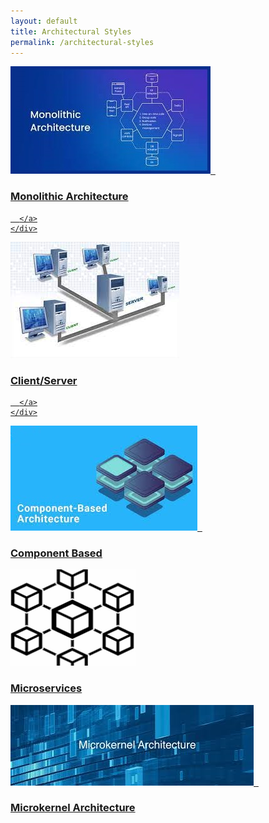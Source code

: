 ```yaml
---
layout: default
title: Architectural Styles
permalink: /architectural-styles
---
```


<div class="button-container">
  <div class="button">
    <div class="box">
      <a href="/architectural-styles/monolith">
        <img src="/pictures/monolithicarchitecture.jpg" alt="Picture 1">
        &nbsp;
        <h3>Monolithic Architecture</h3>
        
      </a>
    </div>
  </div>
    <div class="button">
    <div class="box">
      <a href="/architectural-styles/client-server">
        <img src="/pictures/Client-server-icon.jpg" alt="Picture 1">
        <h3>Client/Server</h3>
        
      </a>
    </div>
  </div>
    <div class="button">
    <div class="box">
      <a href="/architectural-styles/component-Based">
        <img src="/pictures/component based.jpg" alt="Component based architecture">
        &nbsp;
        <h3>Component Based</h3>
      </a>
    </div>
  </div>

  <div class="button">
    <div class="box">
      <a href="/architectural-styles/microservices.html"> 
        <img src="/pictures/Microservices.png" alt="Microservices architecture">
        <h3>Microservices</h3>
      </a>
    </div>
  </div>
</div>

<div class ="button">
  <div class ="box">
   <a href="/architectural-styles/microkernel">
        <img src="/pictures/Microkernel Architecture.jpg" alt="Component based architecture">
        &nbsp;
        <h3>Microkernel Architecture</h3>
      </a>
    </div>
  </div>
